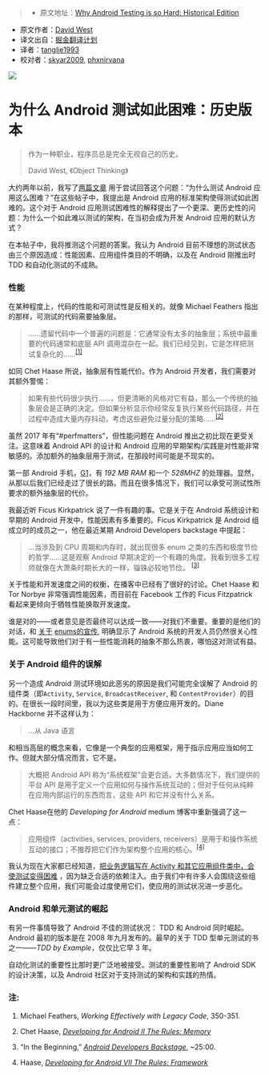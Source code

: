 > * 原文地址：[Why Android Testing is so Hard: Historical Edition](https://www.philosophicalhacker.com/post/why-android-testing-is-so-hard-historical-edition/)
* 原文作者：[David West](https://www.philosophicalhacker.com/)
* 译文出自：[掘金翻译计划](https://github.com/xitu/gold-miner)
* 译者：[tanglie1993](https://github.com/tanglie1993)
* 校对者：[skyar2009](https://github.com/skyar2009), [phxnirvana](https://github.com/phxnirvana)

![](https://www.philosophicalhacker.com/images/time.jpg)

# 为什么 Android 测试如此困难：历史版本 #
          
> 作为一种职业，程序员总是完全无视自己的历史。
> 
> David West, 《Object Thinking》

大约两年以前，我写了[两篇](https://www.philosophicalhacker.com/2015/04/17/why-android-unit-testing-is-so-hard-pt-1/)[文章](https://www.philosophicalhacker.com/2015/04/24/why-android-unit-testing-is-so-hard-pt-2/) 用于尝试回答这个问题：“为什么测试 Android 应用这么困难？”在这些帖子中，我提出是 Android 应用的标准架构使得测试如此困难的。这个对于 Android 应用测试困难性的解释提出了一个更深、更历史性的问题：为什么一个如此难以测试的架构，在当初会成为开发 Android 应用的默认方式？

在本帖子中，我将推测这个问题的答案。我认为 Android 目前不理想的测试状态由三个原因造成：性能因素、应用组件类目的不明确，以及在 Android 刚推出时 TDD 和自动化测试的不成熟。

### 性能 ###

在某种程度上，代码的性能和可测试性是反相关的。就像 Michael Feathers 指出的那样，可测试的代码需要抽象层。

> ……遗留代码中一个普遍的问题是：它通常没有太多的抽象层；系统中最重要的代码通常和底层 API 调用混杂在一起。我们已经见到，它是怎样把测试复杂化的……<sup>[\[1\]](#note1)</sup>

如同 Chet Haase 所说，抽象层有性能代价。作为 Android 开发者，我们需要对其额外警惕：

> 如果有些代码很少执行……，但更清晰的风格对它有益，那么一个传统的抽象层会是正确的决定。但如果分析显示你经常反复执行某些代码路径，并在过程中造成大量内存抖动，考虑这些避免过量分配的策略……<sup>[\[2\]](#note2)</sup>

虽然 2017 年有“#perfmatters”，但性能问题在 Android 推出之初比现在更受关注。这意味着 Android API 的设计和 Android 应用的早期架构/实践是对性能非常敏感的。添加额外的抽象层用于测试，在那段时间可能是不现实的。

第一部 Android 手机，[G1](https://www.google.com/shopping/product/1556749025834621307/specs?sourceid=chrome-psyapi2&amp;ion=1&amp;espv=2&amp;ie=UTF-8&amp;q=tmobile+g1+android&amp;oq=tmobile+g1+android&amp;aqs=chrome..69i57j0l5.2528j0j4&amp;sa=X&amp;ved=0ahUKEwjilvOU0YXSAhVG8CYKHTp2BrAQuC8IjgE)，有 *192 MB  RAM* 和一个 *528MHZ* 的处理器。显然，从那以后我们已经走过了很长的路。而且在很多情况下，我们可以承受可测试性所要求的额外抽象层的代价。

我最近听 Ficus Kirkpatrick 说了一件有趣的事。它是关于在 Android 系统设计和早期的 Android 开发中，性能因素有多重要的。Ficus Kirkpatrick 是 Android 组成立时的成员之一，他在最近某期 Android Developers backstage 中提起：

> …当涉及到 CPU 周期和内存时，就出现很多 enum 之类的东西和极度节俭的哲学……这是观察 Android 早期决定的一个有趣的角度。我看到很多工程师就像在大萧条时期长大的一样，锱铢必较地节俭。 <sup>[\[3\]](#note3)</sup>

关于性能和开发速度之间的权衡，在播客中已经有了很好的讨论。Chet Haase 和 Tor Norbye 非常强调性能因素，而目前在 Facebook 工作的 Ficus Fitzpatrick 看起来更倾向于牺牲性能换取开发速度。

谁是对的——或者意见是否最终可以达成一致——对我们不重要。重要的是他们的对话，和 [关于](https://plus.google.com/105051985738280261832/posts/YDykw2hstUu) [enums](https://twitter.com/jakewharton/status/551876948469620737?lang=en)[的宣传](https://www.youtube.com/watch?v=5MzayZXtSiQ), 明确显示了 Android 系统的开发人员仍然很关心性能。这可能导致他们对于有一些性能消耗的抽象不那么热衷，哪怕这对测试有益。

### 关于 Android 组件的误解 ###

另一个造成 Android 测试环境如此恶劣的原因是我们可能完全误解了 Android 的组件类（即`Activity`, `Service`, `BroadcastReceiver`, 和 `ContentProvider`）的目的。在很长一段时间里，我以为这些类是用于方便应用开发的。Diane Hackborne 并不这样认为：

> …从 Java 语言 

和相当高层的概念来看，它像是一个典型的应用框架，用于指示应用应当如何工作。但就大部分情况而言，它不是。
> 
> 大概把 Android API 称为“系统框架”会更合适。大多数情况下，我们提供的平台 API 是用于定义一个应用如何与操作系统互动的；但对于任何从纯粹在应用内部运行的东西而言，这些 API 和它并没有什么关系。

Chet Haase在他的 *Developing for Android* medium 博客中重新强调了这一点：

> 应用组件（activities, services, providers, receivers）是用于和操作系统互动的接口；不推荐把它们作为架构整个应用的核心。<sup>[\[4\]](#note4)</sup>

我认为现在大家都已经知道，[把业务逻辑写在 Activity 和其它应用组件类中，会使测试变得困难](/post/why-we-should-stop-putting-logic-in-activities/) ，因为缺乏合适的依赖注入。由于我们中有许多人会围绕这些组件建立整个应用，我们可能会过度使用它们，使应用的测试状况进一步恶化。

### Android 和单元测试的崛起 ###

有另一件事情导致了 Android 不佳的测试状况： TDD 和 Android 同时崛起。 Android 最初的版本是在 2008 年九月发布的。最早的关于 TDD 型单元测试的书之一——*TDD by Example*，仅仅比它早 3 年。

自动化测试的重要性比那时更广泛地被接受。测试的重要性影响了 Android SDK 的设计决策，以及 Android 社区对于支持测试的架构和实践的热情。


### 注: ###

1. <a name="note1"></a>
Michael Feathers, *Working Effectively with Legacy Code*, 350-351.

2. <a name="note2"></a>
Chet Haase, *[Developing for Android II The Rules: Memory](https://medium.com/google-developers/developing-for-android-ii-bb9a51f8c8b9#.p49q9k3uj)*

3. <a name="note3"></a>
“In the Beginning,” [*Android Developers Backstage*](http://androidbackstage.blogspot.com/2016/10/episode-56-in-beginning.html), ~25:00.

4. <a name="note4"></a>
Haase, *[Developing for Android VII The Rules: Framework](https://medium.com/google-developers/developing-for-android-vii-the-rules-framework-concerns-d0210e52eee3#.yegpenynu)*
